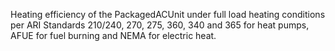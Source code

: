 ﻿Heating efficiency of the PackagedACUnit under full load heating conditions per ARI Standards 210/240, 270, 275, 360, 340 and 365 for heat pumps, AFUE for fuel burning and NEMA for electric heat.

